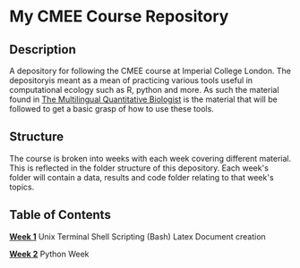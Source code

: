 # My CMEE Course Repository
## **Description**
A depository for following the CMEE course at Imperial College London. 
The depositoryis meant as a mean of practicing various tools useful in computational ecology such as R, python and more.
As such the material found in [The Multilingual Quantitative Biologist](https://mhasoba.github.io/TheMulQuaBio/) is the material that will be followed to get a basic grasp of how to use these tools.

## **Structure**
The course is broken into weeks with each week covering different material.  This is reflected in the folder structure of this depository. Each week's folder will contain a data, results and code folder relating to that week's topics.

## **Table of Contents**
[**Week 1**](https://github.com/Don-Burns/CMEECourseWork/tree/master/Week1)
    Unix Terminal
    Shell Scripting (Bash)
    Latex Document creation

[**Week 2**](https://github.com/Don-Burns/CMEECourseWork/tree/master/Week2)
    Python Week